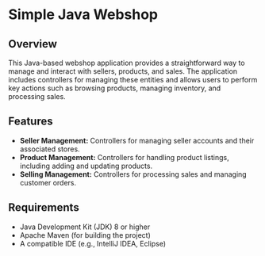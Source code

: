 # Simple Java Webshop

## Overview

This Java-based webshop application provides a straightforward way to manage and interact with sellers, products, and sales. The application includes controllers for managing these entities and allows users to perform key actions such as browsing products, managing inventory, and processing sales.

## Features

- **Seller Management:** Controllers for managing seller accounts and their associated stores.
- **Product Management:** Controllers for handling product listings, including adding and updating products.
- **Selling Management:** Controllers for processing sales and managing customer orders.

## Requirements

- Java Development Kit (JDK) 8 or higher
- Apache Maven (for building the project)
- A compatible IDE (e.g., IntelliJ IDEA, Eclipse)
